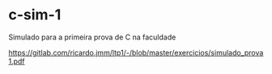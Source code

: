 # c-sim-1
Simulado para a primeira prova de C na faculdade

https://gitlab.com/ricardo.jmm/ltp1/-/blob/master/exercicios/simulado_prova1.pdf
